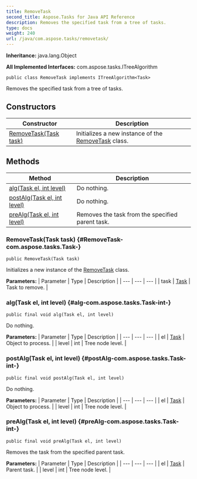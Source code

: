 ```yaml
---
title: RemoveTask
second_title: Aspose.Tasks for Java API Reference
description: Removes the specified task from a tree of tasks.
type: docs
weight: 240
url: /java/com.aspose.tasks/removetask/
---
```


**Inheritance:**
java.lang.Object

**All Implemented Interfaces:**
com.aspose.tasks.ITreeAlgorithm
```
public class RemoveTask implements ITreeAlgorithm<Task>
```

Removes the specified task from a tree of tasks.
## Constructors

| Constructor | Description |
| --- | --- |
| [RemoveTask(Task task)](#RemoveTask-com.aspose.tasks.Task-) | Initializes a new instance of the [RemoveTask](../../com.aspose.tasks/removetask) class. |
## Methods

| Method | Description |
| --- | --- |
| [alg(Task el, int level)](#alg-com.aspose.tasks.Task-int-) | Do nothing. |
| [postAlg(Task el, int level)](#postAlg-com.aspose.tasks.Task-int-) | Do nothing. |
| [preAlg(Task el, int level)](#preAlg-com.aspose.tasks.Task-int-) | Removes the task from the specified parent task. |
### RemoveTask(Task task) {#RemoveTask-com.aspose.tasks.Task-}
```
public RemoveTask(Task task)
```


Initializes a new instance of the [RemoveTask](../../com.aspose.tasks/removetask) class.

**Parameters:**
| Parameter | Type | Description |
| --- | --- | --- |
| task | [Task](../../com.aspose.tasks/task) | Task to remove. |

### alg(Task el, int level) {#alg-com.aspose.tasks.Task-int-}
```
public final void alg(Task el, int level)
```


Do nothing.

**Parameters:**
| Parameter | Type | Description |
| --- | --- | --- |
| el | [Task](../../com.aspose.tasks/task) | Object to process. |
| level | int | Tree node level. |

### postAlg(Task el, int level) {#postAlg-com.aspose.tasks.Task-int-}
```
public final void postAlg(Task el, int level)
```


Do nothing.

**Parameters:**
| Parameter | Type | Description |
| --- | --- | --- |
| el | [Task](../../com.aspose.tasks/task) | Object to process. |
| level | int | Tree node level. |

### preAlg(Task el, int level) {#preAlg-com.aspose.tasks.Task-int-}
```
public final void preAlg(Task el, int level)
```


Removes the task from the specified parent task.

**Parameters:**
| Parameter | Type | Description |
| --- | --- | --- |
| el | [Task](../../com.aspose.tasks/task) | Parent task. |
| level | int | Tree node level. |

